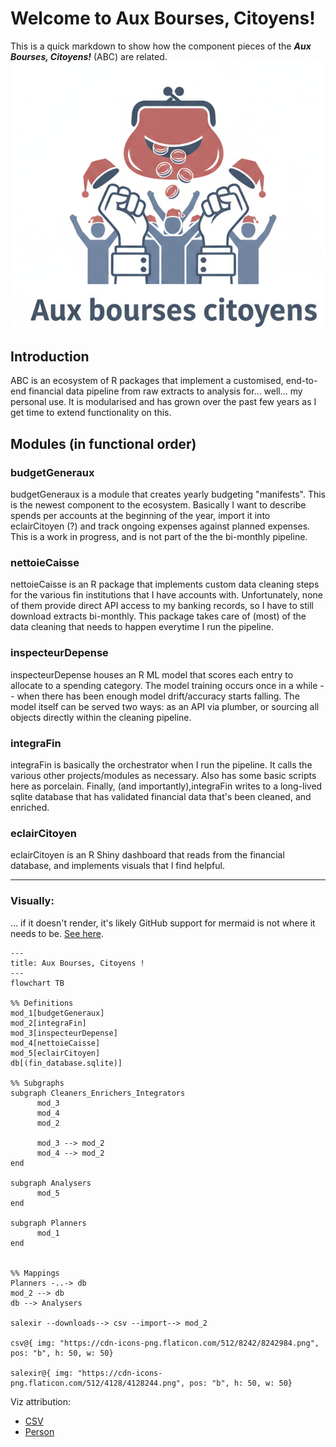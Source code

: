 # Welcome to Aux Bourses, Citoyens! 

This is a quick markdown to show how the component pieces of the _**Aux Bourses, Citoyens!**_ (ABC) are related.
![Logo for ABC](assets/aux_bourses_citoyens.png)

## Introduction
ABC is an ecosystem of R packages that implement a customised, end-to-end financial data pipeline from raw extracts to analysis for... well... my personal use.
It is modularised and has grown over the past few years as I get time to extend functionality on this. 

## Modules (in functional order)

### budgetGeneraux
budgetGeneraux is a module that creates yearly budgeting "manifests". This is the newest component to the ecosystem. Basically I want to describe spends per accounts at the beginning of the year, import it into eclairCitoyen (?) and track ongoing expenses against planned expenses. This is a work in progress, and is not part of the the bi-monthly pipeline.

### nettoieCaisse
nettoieCaisse is an R package that implements custom data cleaning steps for the various fin institutions that I have accounts with. Unfortunately, none of them provide direct API access to my banking records, so I have to still download extracts bi-monthly. This package takes care of (most) of the data cleaning that needs to happen everytime I run the pipeline.

### inspecteurDepense
inspecteurDepense houses an R ML model that scores each entry to allocate to a spending category. The model training occurs once in a while -- when there has been enough model drift/accuracy starts falling. The model itself can be served two ways: as an API via plumber, or sourcing all objects directly within the cleaning pipeline. 

### integraFin
integraFin is basically the orchestrator when I run the pipeline. It calls the various other projects/modules as necessary. Also has some basic scripts here as porcelain. Finally, (and importantly),integraFin writes to a long-lived sqlite database that has validated financial data that's been cleaned, and enriched.

### eclairCitoyen
eclairCitoyen is an R Shiny dashboard that reads from the financial database, and implements visuals that I find helpful.


---

### Visually:

... if it doesn't render, it's likely GitHub support for mermaid is not where it needs to be. [See here](https://www.mermaidchart.com/play#pako:eNqVklFr2zAUhf-Kaih0EDuL50Dqh7I27UofBoPtzS5Blm7sC8qVKslLSul_n-S4wdteWj_I9577SefI-CURWkJSJmma1uTRKyjZdX9gN7q3DtyMrdHrZyDHzmoaoK3Se9Fx69mvm5pqOj9nt7BFQo-aXE07LTeLqullC_4eCCzvD49HOa-QPLSWf0MapS9BcgaEh97egglGME6KisB7jbDm6E7qsgKhONoxVlBlU10E-43knjfcQeaeFHr49DiG-9k3wdF0IZobS7ZWwEMyt7kji6KL1cMxmdc2gGx4hnzTppg2eTx_ArI0vXobTLZMZSAZN51iXBNXzw7-dlz-z_1QnOgfbHHChlt-58YgtQF5g1maZcFaNuO3H4LETjZDOTEPVlzBAW0YSL0npbl0kRHud5BwZ7T1k3vUFAZfXxju2pLVSee9ceV8LiSlKMJPkBpqs63iPnaZ0Lv5cpHPV3lxXC5XRRaIOpkxo108oYl1V7Ll5xnbx9frJNSHjYpFvhqWvHiPUfL6B38lA74).

```mermaid
---
title: Aux Bourses, Citoyens !
---
flowchart TB

%% Definitions
mod_1[budgetGeneraux]
mod_2[integraFin]
mod_3[inspecteurDepense]
mod_4[nettoieCaisse]
mod_5[eclairCitoyen]
db[(fin_database.sqlite)]

%% Subgraphs
subgraph Cleaners_Enrichers_Integrators
      mod_3
      mod_4
      mod_2

      mod_3 --> mod_2
      mod_4 --> mod_2
end

subgraph Analysers
      mod_5
end

subgraph Planners
      mod_1
end


%% Mappings
Planners -..-> db
mod_2 --> db
db --> Analysers

salexir --downloads--> csv --import--> mod_2

csv@{ img: "https://cdn-icons-png.flaticon.com/512/8242/8242984.png", pos: "b", h: 50, w: 50}

salexir@{ img: "https://cdn-icons-png.flaticon.com/512/4128/4128244.png", pos: "b", h: 50, w: 50}

```

Viz attribution: 
 + [CSV](https://www.flaticon.com/free-icons/csv)
 + [Person](https://www.flaticon.com/free-icons/person)

 